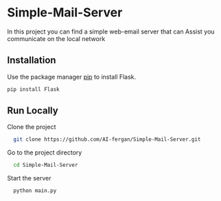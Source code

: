 # Simple-Mail-Server

In this project you can find a simple web-email server that can Assist you communicate on the local network 

## Installation

Use the package manager [pip](https://pip.pypa.io/en/stable/) to install Flask.

```bash
pip install Flask
```

## Run Locally

Clone the project

```bash
  git clone https://github.com/AI-fergan/Simple-Mail-Server.git
```

Go to the project directory

```bash
  cd Simple-Mail-Server
```

Start the server

```bash
  python main.py
```
